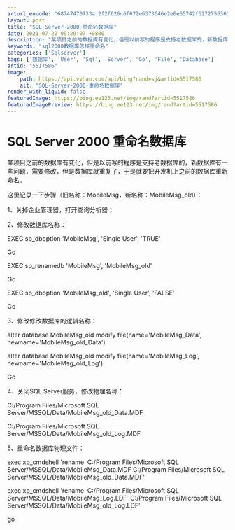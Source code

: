 ```yaml
---
arturl_encode: "68747470733a:2f2f626c6f672e6373646e2e6e65742f62727563656c756f39:322f61727469636c652f64657461696c732f35353137353836"
layout: post
title: "SQL-Server-2000-重命名数据库"
date: 2021-07-22 09:29:07 +0800
description: "某项目之前的数据库有变化，但是以前写的程序是支持老数据库的，新数据库有一些问题，需要修改，但是数据库"
keywords: "sql2000数据库怎样重命名"
categories: ['Sqlserver']
tags: ['数据库', 'User', 'Sql', 'Server', 'Go', 'File', 'Database']
artid: "5517586"
image:
    path: https://api.vvhan.com/api/bing?rand=sj&artid=5517586
    alt: "SQL-Server-2000-重命名数据库"
render_with_liquid: false
featuredImage: https://bing.ee123.net/img/rand?artid=5517586
featuredImagePreview: https://bing.ee123.net/img/rand?artid=5517586
---
```


# SQL Server 2000 重命名数据库

某项目之前的数据库有变化，但是以前写的程序是支持老数据库的，新数据库有一些问题，需要修改，但是数据库就重复了，于是就要把开发机上之前的数据库重新命名。

这里记录一下步骤（旧名称：MobileMsg，新名称：MobileMsg\_old）：

1、关掉企业管理器，打开查询分析器；

2、修改数据库名称：

EXEC sp\_dboption 'MobileMsg', 'Single User', 'TRUE'
  
Go
  
EXEC sp\_renamedb 'MobileMsg', 'MobileMsg\_old'
  
Go
  
EXEC sp\_dboption 'MobileMsg\_old', 'Single User', 'FALSE'
  
Go

3、修改修改数据库的逻辑名称：

alter database MobileMsg\_old modify file(name='MobileMsg\_Data', newname='MobileMsg\_old\_Data')
  
alter database MobileMsg\_old modify file(name='MobileMsg\_Log',  newname='MobileMsg\_old\_Log')
  
Go

4、关闭SQL Server服务，修改物理名称：

C:/Program Files/Microsoft SQL Server/MSSQL/Data/MobileMsg\_old\_Data.MDF

C:/Program Files/Microsoft SQL Server/MSSQL/Data/MobileMsg\_old\_Log.MDF

5、重命名数据库物理文件：

exec xp\_cmdshell 'rename  C:/Program Files/Microsoft SQL Server/MSSQL/Data/MobileMsg\_Data.MDF C:/Program Files/Microsoft SQL Server/MSSQL/Data/MobileMsg\_old\_Data.MDF'
  
exec xp\_cmdshell 'rename  C:/Program Files/Microsoft SQL Server/MSSQL/Data/MobileMsg\_Log.LDF  C:/Program Files/Microsoft SQL Server/MSSQL/Data/MobileMsg\_old\_Log.LDF'
  
go